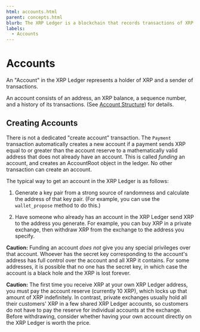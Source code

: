 ```yaml
---
html: accounts.html
parent: concepts.html
blurb: The XRP Ledger is a blockchain that records transactions of XRP and other tokens between accounts.
labels:
  - Accounts
---
```

# Accounts

An "Account" in the XRP Ledger represents a holder of XRP and a sender of transactions.

An account consists of an address, an XRP balance, a sequence number, and a history of its transactions. (See [Account Structure](account-structure.html)) for details.

## Creating Accounts

There is not a dedicated "create account" transaction. The `Payment` transaction automatically creates a new account if a payment sends XRP equal to or greater than the account reserve to a mathematically valid address that does not already have an account. This is called _funding_ an account, and creates an AccountRoot object in the ledger. No other transaction can create an account.

The typical way to get an account in the XRP Ledger is as follows:

1. Generate a key pair from a strong source of randomness and calculate the address of that key pair. (For example, you can use the `wallet_propose` method to do this.)

2. Have someone who already has an account in the XRP Ledger send XRP to the address you generate. For example, you can buy XRP in a private exchange, then withdraw XRP from the exchange to the address you specify.
        
**Caution:** Funding an account _does not_ give you any special privileges over that account. Whoever has the secret key corresponding to the account's address has full control over the account and all XRP it contains. For some addresses, it is possible that no one has the secret key, in which case the account is a black hole and the XRP is lost forever.

**Caution:** The first time you receive XRP at your own XRP Ledger address, you must pay the account reserve (currently 10 XRP), which locks up that amount of XRP indefinitely. In contrast, private exchanges usually hold all their customers' XRP in a few shared XRP Ledger accounts, so customers do not have to pay the reserve for individual accounts at the exchange. Before withdrawing, consider whether having your own account directly on the XRP Ledger is worth the price.      



